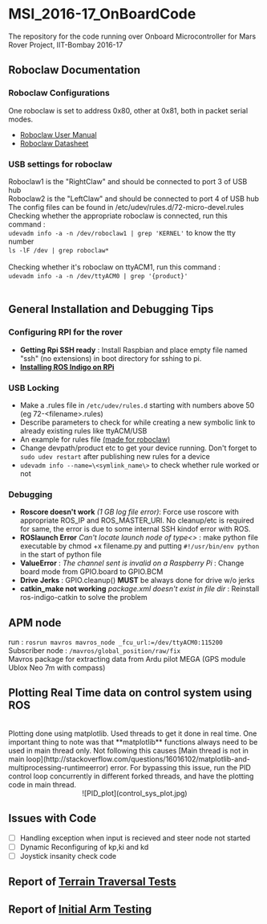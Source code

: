 # MSI_2016-17_OnBoardCode
The repository for the code running over Onboard Microcontroller for Mars Rover Project, IIT-Bombay 2016-17

## Roboclaw Documentation

### Roboclaw Configurations 
One roboclaw is set to address 0x80, other at 0x81, both in packet serial modes. <br/>

* [Roboclaw User Manual](http://downloads.ionmc.com/docs/roboclaw_user_manual.pdf)
* [Roboclaw Datasheet](http://downloads.ionmc.com/docs/roboclaw_datasheet_2x45A.pdf)

### USB settings for roboclaw

Roboclaw1 is the "RightClaw" and should be connected to port 3 of USB hub <br/>
Roboclaw2 is the "LeftClaw" and should be connected to port 4 of USB hub <br/>
The config files can be found in /etc/udev/rules.d/72-micro-devel.rules <br/>
Checking whether the appropriate roboclaw is connected, run this command : <br/>
   `udevadm info -a -n /dev/roboclaw1 | grep 'KERNEL'` to know the tty number <br/>
   `ls -lF /dev | grep roboclaw*` <br/> 
  <br/>
Checking whether it's roboclaw on ttyACM1, run this command : <br/>
   `udevadm info -a -n /dev/ttyACM0 | grep '{product}'`<br/>
<br/>

## General Installation and Debugging Tips

### Configuring RPI for the rover

* **Getting Rpi SSH ready** : Install Raspbian and place empty file named "ssh" (no extensions) in boot directory for sshing to pi.
*  [**Installing ROS Indigo on RPi** ](http://wncc-iitb.org/wiki/index.php/ROS#Installation_of_ROS_Indigo_on_RPi)

### USB Locking 
* Make a .rules file in `/etc/udev/rules.d` starting with numbers above 50 (eg 72-\<filename\>.rules)
* Describe parameters to check for while creating a new symbolic link to already existing rules like ttyACM/USB
* An example for rules file [(made for roboclaw)](https://github.com/Agrim9/MSI_2016-17_OnBoardCode/blob/master/72-micro-devel.rules)
* Change devpath/product etc to get your device running. Don't forget to `sudo udev restart` after publishing new rules for a device
* `udevadm info --name=\<symlink_name\>` to check whether rule worked or not


### Debugging 

* **Roscore doesn't work** *(1 GB log file error)*: Force use roscore with appropriate ROS_IP and ROS_MASTER_URI. No cleanup/etc is required for same, the error is due to some internal SSH kindof error with ROS.
* **ROSlaunch Error** *Can't locate launch node of type<>* : make python file executable by chmod +x filename.py and putting `#!/usr/bin/env python` in the start of python file
* **ValueError** : *The channel sent is invalid on a Raspberry Pi* : Change board mode from GPIO.board to GPIO.BCM
* **Drive Jerks** : GPIO.cleanup() **MUST** be always done for drive w/o jerks
* **catkin_make not working** *package.xml doesn't exist in file dir* : Reinstall ros-indigo-catkin to solve the problem

## APM node
run : `rosrun mavros mavros_node _fcu_url:=/dev/ttyACM0:115200` </br>
Subscriber node : `/mavros/global_position/raw/fix` </br>
Mavros package for extracting data from Ardu pilot MEGA (GPS module Ublox Neo 7m with compass) </br>

## Plotting Real Time data on control system using ROS

</br>
Plotting done using matplotlib. Used threads to get it done in real time. One important thing to note was that **matplotlib** functions always need to be used in main thread only. Not following this causes [Main thread is not in main loop](http://stackoverflow.com/questions/16016102/matplotlib-and-multiprocessing-runtimeerror) error. For bypassing this issue, run the PID control loop concurrently in different forked threads, and have the plotting code in main thread.
</br>

<center>
![PID_plot](control_sys_plot.jpg)
</center>

## Issues with Code 
* [ ] Handling exception when input is recieved and steer node not started 
* [ ] Dynamic Reconfiguring of kp,ki and kd
* [ ] Joystick insanity check code

## Report of [Terrain Traversal Tests](https://docs.google.com/document/d/133miP4SbEnp0nfhqepswal2rMCrexqwS61UNtjvPTYw/edit?usp=sharing)

## Report of [Initial Arm Testing](https://docs.google.com/document/d/1WbRP496lPkaxIiH9_dKi-q-lfnnbIrKUq19Ywei3qDM/edit?usp=drivesdk)
